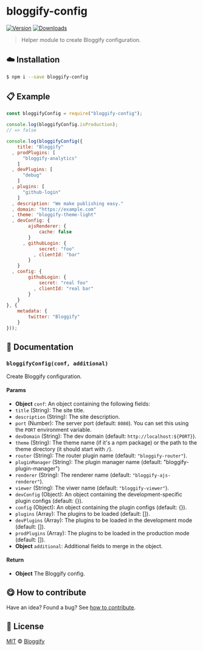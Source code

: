 
# bloggify-config

 [![Version](https://img.shields.io/npm/v/bloggify-config.svg)](https://www.npmjs.com/package/bloggify-config) [![Downloads](https://img.shields.io/npm/dt/bloggify-config.svg)](https://www.npmjs.com/package/bloggify-config)

> Helper module to create Bloggify configuration.

## :cloud: Installation

```sh
$ npm i --save bloggify-config
```


## :clipboard: Example



```js
const bloggifyConfig = require("bloggify-config");

console.log(bloggifyConfig.isProduction);
// => false

console.log(bloggifyConfig({
    title: "Bloggify"
  , prodPlugins: [
      "bloggify-analytics"
    ]
  , devPlugins: [
      "debug"
    ]
  , plugins: [
      "github-login"
    ]
  , description: "We make publishing easy."
  , domain: "https://example.com"
  , theme: "bloggify-theme-light"
  , devConfig: {
        ajsRenderer: {
            cache: false
        }
      , githubLogin: {
            secret: "foo"
          , clientId: "bar"
        }
    }
  , config: {
        githubLogin: {
            secret: "real foo"
          , clientId: "real bar"
        }
    }
}, {
    metadata: {
        twitter: "Bloggify"
    }
}));
```

## :memo: Documentation


### `bloggifyConfig(conf, additional)`
Create Bloggify configuration.

#### Params
- **Object** `conf`: An object containing the following fields:
 - `title` (String): The site title.
 - `description` (String): The site description.
 - `port` (Number): The server port (default: `8080`). You can set this using the `PORT` environment variable.
 - `devDomain` (String): The dev domain (default: `http://localhost:${PORT}`).
 - `theme` (String): The theme name (if it's a npm package) or the path to the theme directory (it should start with `/`).
 - `router` (String): The router plugin name (default: `"bloggify-router"`).
 - `pluginManager` (String): The plugin manager name (default: "bloggify-plugin-manager")
 - `renderer` (String): The renderer name (default: `"bloggify-ajs-renderer"`).
 - `viewer` (String): The viwer name (default: `"bloggify-viewer"`).
 - `devConfig` (Object): An object containing the development-specific plugin configs (default: {}).
 - `config` (Object): An object containing the plugin configs (default: {}).
 - `plugins` (Array): The plugins to be loaded (default: []).
 - `devPlugins` (Array): The plugins to be loaded in the development mode (default: []).
 - `prodPlugins` (Array): The plugins to be loaded in the production mode (default: []).
- **Object** `additional`: Additional fields to merge in the object.

#### Return
- **Object** The Bloggify config.



## :yum: How to contribute
Have an idea? Found a bug? See [how to contribute][contributing].



## :scroll: License

[MIT][license] © [Bloggify][website]

[license]: http://showalicense.com/?fullname=Bloggify%20%3Csupport%40bloggify.org%3E%20(https%3A%2F%2Fbloggify.org)&year=2016#license-mit
[website]: https://bloggify.org
[contributing]: /CONTRIBUTING.md
[docs]: /DOCUMENTATION.md
